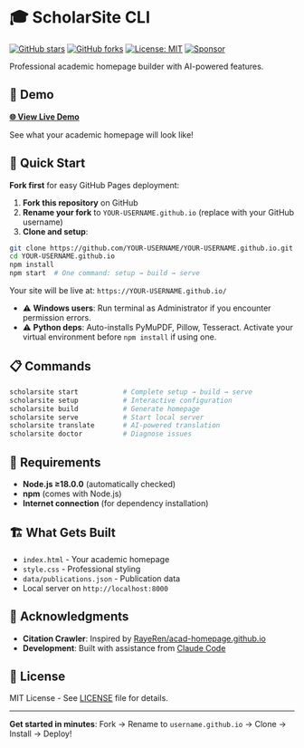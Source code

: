 # 🎓 ScholarSite CLI

[![GitHub stars](https://img.shields.io/github/stars/holdon1221/ScholarSite?style=social)](https://github.com/holdon1221/ScholarSite/stargazers)
[![GitHub forks](https://img.shields.io/github/forks/holdon1221/ScholarSite?style=social)](https://github.com/holdon1221/ScholarSite/network/members)
[![License: MIT](https://img.shields.io/badge/License-MIT-yellow.svg)](https://opensource.org/licenses/MIT)
[![Sponsor](https://img.shields.io/badge/Sponsor-❤️-red?style=flat&logo=github)](https://github.com/sponsors/holdon1221)

Professional academic homepage builder with AI-powered features.

## 📖 Demo

**[🌐 View Live Demo](https://holdon1221.github.io/)**

See what your academic homepage will look like!

## 🚀 Quick Start

**Fork first** for easy GitHub Pages deployment:

1. **Fork this repository** on GitHub 
2. **Rename your fork** to `YOUR-USERNAME.github.io` (replace with your GitHub username)
3. **Clone and setup**:

```bash
git clone https://github.com/YOUR-USERNAME/YOUR-USERNAME.github.io.git
cd YOUR-USERNAME.github.io
npm install
npm start  # One command: setup → build → serve
```

Your site will be live at: `https://YOUR-USERNAME.github.io/`

- ⚠️ **Windows users**: Run terminal as Administrator if you encounter permission errors.
- ⚠️ **Python deps**: Auto-installs PyMuPDF, Pillow, Tesseract. Activate your virtual environment before `npm install` if using one.

## 📋 Commands

```bash
scholarsite start           # Complete setup → build → serve
scholarsite setup           # Interactive configuration
scholarsite build           # Generate homepage
scholarsite serve           # Start local server
scholarsite translate       # AI-powered translation
scholarsite doctor          # Diagnose issues
```

## 🔧 Requirements

- **Node.js ≥18.0.0** (automatically checked)
- **npm** (comes with Node.js)
- **Internet connection** (for dependency installation)

## 🏗️ What Gets Built

- `index.html` - Your academic homepage
- `style.css` - Professional styling
- `data/publications.json` - Publication data
- Local server on `http://localhost:8000`

## 🙏 Acknowledgments

- **Citation Crawler**: Inspired by [RayeRen/acad-homepage.github.io](https://github.com/RayeRen/acad-homepage.github.io)
- **Development**: Built with assistance from [Claude Code](https://claude.ai/code)

## 📄 License

MIT License - See [LICENSE](LICENSE) file for details.

---

**Get started in minutes**: Fork → Rename to `username.github.io` → Clone → Install → Deploy!
